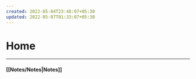 ```yaml
---
created: 2022-05-04T23:48:07+05:30
updated: 2022-05-07T01:33:07+05:30
---
```

# Home
---
#### [[Notes/Notes|Notes]]
